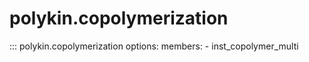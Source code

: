 # polykin.copolymerization

::: polykin.copolymerization
    options:
        members:
            - inst_copolymer_multi
